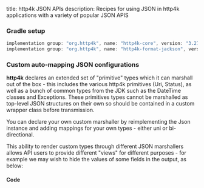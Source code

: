 title: http4k JSON APIs
description: Recipes for using JSON in http4k applications with a variety of popular JSON APIS

### Gradle setup

```groovy
implementation group: "org.http4k", name: "http4k-core", version: "3.276.0"
implementation group: "org.http4k", name: "http4k-format-jackson", version: "3.276.0"
```

### Custom auto-mapping JSON configurations

**http4k** declares an extended set of "primitive" types which it can marshall out of the box - this includes the various http4k primitives (Uri, Status), as well as a bunch of common types from the JDK such as the DateTime classes and Exceptions. These primitives types cannot be marshalled as top-level JSON structures on their own so should be contained in a custom wrapper class before transmission.

You can declare your own custom marshaller by reimplementing the Json instance and adding mappings for your own types - either uni or bi-directional.

This ability to render custom types through different JSON marshallers allows API users to provide different "views" for different purposes - for example we may wish to hide the values of some fields in the output, as below:

#### Code [<img class="octocat"/>](https://github.com/http4k/http4k/blob/master/src/docs/cookbook/custom_json_marshallers/example.kt)

<script src="https://gist-it.appspot.com/https://github.com/http4k/http4k/blob/master/src/docs/cookbook/custom_json_marshallers/example.kt"></script>

